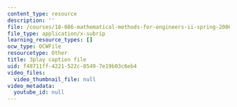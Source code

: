 ```yaml
---
content_type: resource
description: ''
file: /courses/18-086-mathematical-methods-for-engineers-ii-spring-2006/f48711ff4221522c85497e19b03c6eb4_LtNVodIs1dI.vtt
file_type: application/x-subrip
learning_resource_types: []
ocw_type: OCWFile
resourcetype: Other
title: 3play caption file
uid: f48711ff-4221-522c-8549-7e19b03c6eb4
video_files:
  video_thumbnail_file: null
video_metadata:
  youtube_id: null
---
```

